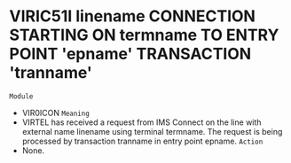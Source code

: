 # VIRIC51I linename CONNECTION STARTING ON termname TO ENTRY POINT 'epname' TRANSACTION 'tranname'
`Module`
- VIR0ICON
`Meaning`
- VIRTEL has received a request from IMS Connect on the line with external name linename using terminal termname. The request is being processed by transaction tranname in entry point epname.
`Action`
- None.
